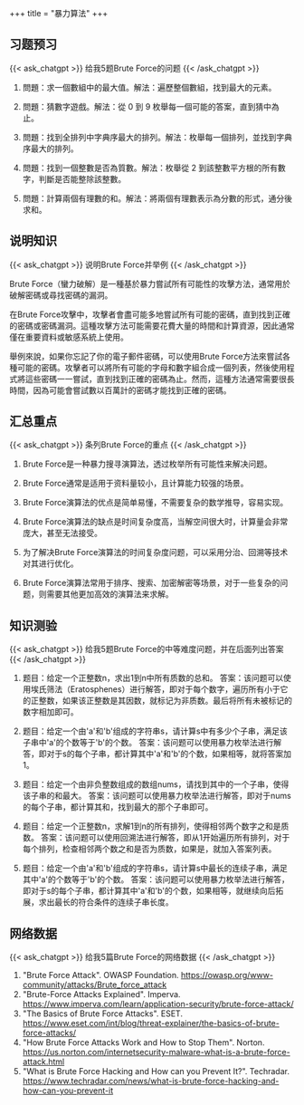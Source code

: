 +++
title = "暴力算法"
+++
## 习题预习
{{< ask_chatgpt >}}
给我5题Brute Force的问题
{{< /ask_chatgpt >}}



1. 問題：求一個數組中的最大值。解法：遍歷整個數組，找到最大的元素。

2. 問題：猜數字遊戲。解法：從 0 到 9 枚舉每一個可能的答案，直到猜中為止。

3. 問題：找到全排列中字典序最大的排列。解法：枚舉每一個排列，並找到字典序最大的排列。

4. 問題：找到一個整數是否為質數。解法：枚舉從 2 到該整數平方根的所有數字，判斷是否能整除該整數。

5. 問題：計算兩個有理數的和。解法：將兩個有理數表示為分數的形式，通分後求和。   

## 说明知识
{{< ask_chatgpt >}}
说明Brute Force并举例
{{< /ask_chatgpt >}}



Brute Force（蠻力破解）是一種基於暴力嘗試所有可能性的攻擊方法，通常用於破解密碼或尋找密碼的漏洞。

在Brute Force攻擊中，攻擊者會盡可能多地嘗試所有可能的密碼，直到找到正確的密碼或密碼漏洞。這種攻擊方法可能需要花費大量的時間和計算資源，因此通常僅在重要資料或敏感系統上使用。

舉例來說，如果你忘記了你的電子郵件密碼，可以使用Brute Force方法來嘗試各種可能的密碼。攻擊者可以將所有可能的字母和數字組合成一個列表，然後使用程式將這些密碼一一嘗試，直到找到正確的密碼為止。然而，這種方法通常需要很長時間，因為可能會嘗試數以百萬計的密碼才能找到正確的密碼。   

## 汇总重点
{{< ask_chatgpt >}}
条列Brute Force的重点
{{< /ask_chatgpt >}}



1. Brute Force是一种暴力搜寻演算法，透过枚举所有可能性来解决问题。

2. Brute Force通常是适用于资料量较小，且计算能力较强的场景。

3. Brute Force演算法的优点是简单易懂，不需要复杂的数学推导，容易实现。

4. Brute Force演算法的缺点是时间复杂度高，当解空间很大时，计算量会非常庞大，甚至无法接受。

5. 为了解决Brute Force演算法的时间复杂度问题，可以采用分治、回溯等技术对其进行优化。

6. Brute Force演算法常用于排序、搜索、加密解密等场景，对于一些复杂的问题，则需要其他更加高效的演算法来求解。   

## 知识测验
{{< ask_chatgpt >}}
给我5题Brute Force的中等难度问题，并在后面列出答案
{{< /ask_chatgpt >}}



1. 题目：给定一个正整数n，求出1到n中所有质数的总和。
   答案：该问题可以使用埃氏筛法（Eratosphenes）进行解答，即对于每个数字，遍历所有小于它的正整数，如果该正整数是其因数，就标记为非质数。最后将所有未被标记的数字相加即可。
   
2. 题目：给定一个由'a'和'b'组成的字符串s，请计算s中有多少个子串，满足该子串中'a'的个数等于'b'的个数。
   答案：该问题可以使用暴力枚举法进行解答，即对于s的每个子串，都计算其中'a'和'b'的个数，如果相等，就将答案加1。
   
3. 题目：给定一个由非负整数组成的数组nums，请找到其中的一个子串，使得该子串的和最大。
   答案：该问题可以使用暴力枚举法进行解答，即对于nums的每个子串，都计算其和，找到最大的那个子串即可。
   
4. 题目：给定一个正整数n，求解1到n的所有排列，使得相邻两个数字之和是质数。
   答案：该问题可以使用回溯法进行解答，即从1开始遍历所有排列，对于每个排列，检查相邻两个数之和是否为质数，如果是，就加入答案列表。
   
5. 题目：给定一个由'a'和'b'组成的字符串s，请计算s中最长的连续子串，满足其中'a'的个数等于'b'的个数。
   答案：该问题可以使用暴力枚举法进行解答，即对于s的每个子串，都计算其中'a'和'b'的个数，如果相等，就继续向后拓展，求出最长的符合条件的连续子串长度。   

## 网络数据
{{< ask_chatgpt >}}
给我5篇Brute Force的网络数据
{{< /ask_chatgpt >}}



1. "Brute Force Attack". OWASP Foundation. https://owasp.org/www-community/attacks/Brute_force_attack
2. "Brute-Force Attacks Explained". Imperva. https://www.imperva.com/learn/application-security/brute-force-attack/
3. "The Basics of Brute Force Attacks". ESET. https://www.eset.com/int/blog/threat-explainer/the-basics-of-brute-force-attacks/
4. "How Brute Force Attacks Work and How to Stop Them". Norton. https://us.norton.com/internetsecurity-malware-what-is-a-brute-force-attack.html
5. "What is Brute Force Hacking and How can you Prevent It?". Techradar. https://www.techradar.com/news/what-is-brute-force-hacking-and-how-can-you-prevent-it   

